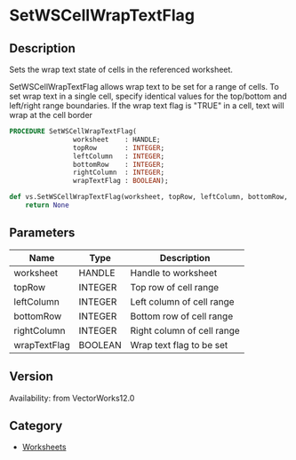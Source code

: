 # SetWSCellWrapTextFlag

## Description
Sets the wrap text state of cells in the referenced worksheet.

SetWSCellWrapTextFlag allows wrap text to be set for a range of cells. To set wrap text in a single cell, specify identical values for the top/bottom and left/right range boundaries.
If the wrap text flag is &quot;TRUE&quot; in a cell, text will wrap at the cell border

```pascal
PROCEDURE SetWSCellWrapTextFlag(
				worksheet    : HANDLE;
				topRow       : INTEGER;
				leftColumn   : INTEGER;
				bottomRow    : INTEGER;
				rightColumn  : INTEGER;
				wrapTextFlag : BOOLEAN);
```

```python
def vs.SetWSCellWrapTextFlag(worksheet, topRow, leftColumn, bottomRow, rightColumn, wrapTextFlag):
    return None
```

## Parameters
|Name|Type|Description|
|---|---|---|
|worksheet|HANDLE|Handle to worksheet|
|topRow|INTEGER|Top row of cell range|
|leftColumn|INTEGER|Left column of cell range|
|bottomRow|INTEGER|Bottom row of cell range|
|rightColumn|INTEGER|Right column of cell range|
|wrapTextFlag|BOOLEAN|Wrap text flag to be set|

## Version
Availability: from VectorWorks12.0

## Category
* [Worksheets](../Categories/Worksheets.md)
